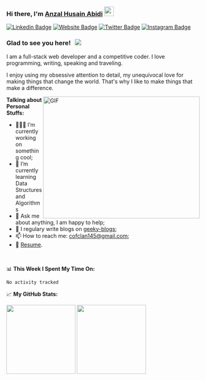 ### Hi there, I'm <a href="https://anzalabidi.netlify.app" target="_blank">Anzal Husain Abidi</a>&nbsp;<img src="https://media.giphy.com/media/hvRJCLFzcasrR4ia7z/giphy.gif" width="25px" height="25px">

[![Linkedin Badge](https://img.shields.io/badge/-LinkedIn-0e76a8?style=flat-square&logo=Linkedin&logoColor=white)](https://www.linkedin.com/in/anzal-husain-abidi-740a40204/)
[![Website Badge](https://img.shields.io/badge/Website-3b5998?style=flat-square&logo=google-chrome&logoColor=white)](https://anzalabidi.netlify.app)
[![Twitter Badge](https://img.shields.io/badge/-Twitter-00acee?style=flat-square&logo=Twitter&logoColor=white)](https://twitter.com/AnzalAbidi)
[![Instagram Badge](https://img.shields.io/badge/-Instagram-e4405f?style=flat-square&logo=Instagram&logoColor=white)](https://instagram.com/anzalabidi/)


### Glad to see you here! &nbsp; ![](https://visitor-badge.glitch.me/badge?page_id=anzal1.anzal1)

I am a full-stack web developer and a competitive coder. I love programming, writing, speaking and traveling.

 I enjoy using my obsessive attention to detail, my unequivocal love for making things that change the world. That's why I like to make things that make a difference.

<img align="right" alt="GIF" src="https://i.pinimg.com/originals/18/a4/94/18a4949fc9c8067172d3b96e302e7097.gif" width="408" height="318" border-radius="20%" />
  

**Talking about Personal Stuffs:**

- 👨🏻‍💻 I’m currently working on something cool;
- 🚀 I’m currently learning Data Structures and Algorithms
- 💬 Ask me about anything, I am happy to help;
- 📝 I regulary write blogs on [geeky-blogs](https://geeky-blogs.netlify.app/);
- 📫 How to reach me: cofclan145@gmail.com;
- 📝 [Resume](https://anzalabidi.netlify.app/#/).

</br>

📊 **This Week I Spent My Time On:**
<!--START_SECTION:waka-->

```text
No activity tracked
```

<!--END_SECTION:waka-->


📈 **My GitHub Stats:**

<p>
  <img height="180em" src="https://github-readme-stats.vercel.app/api?username=anzal1&theme=dracula&show_icons=true&hide_border=true&&count_private=true&include_all_commits=true" />
  <img height="180em" src="https://github-readme-stats.vercel.app/api/top-langs/?username=anzal1&exclude_repo=KNN-Image-Classification&theme=dracula&show_icons=true&hide_border=true&layout=compact&langs_count=8"/>
</p>




